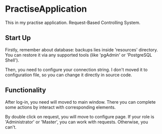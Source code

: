# PractiseApplication

This in my practise application.
Request-Based Controlling System.

## Start Up

Firstly, remember about database: backups lies inside 'resources' directory.
You can restore it via any supported tools (like 'pgAdmin' or 'PostgreSQL Shell').

Then, you need to configure your connection string.
I don't moved it to configuration file, so you can change it directly in source code.

## Functionality

After log-in, you need will moved to main window.
There you can complete some actions by interact with corresponding elements.

By double click on request, you will move to configure page.
If your role is 'Administrator' or 'Master', you can work with requests.
Otherwise, you can't.
